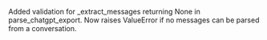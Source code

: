 Added validation for _extract_messages returning None in parse_chatgpt_export.
Now raises ValueError if no messages can be parsed from a conversation.
